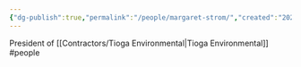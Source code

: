 ```yaml
---
{"dg-publish":true,"permalink":"/people/margaret-strom/","created":"2025-01-02T14:29:31.726-06:00"}
---
```


President of [[Contractors/Tioga Environmental\|Tioga Environmental]]
#people 